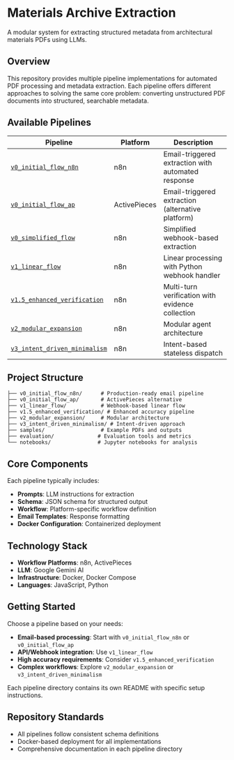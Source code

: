 # Materials Archive Extraction

A modular system for extracting structured metadata from architectural materials PDFs using LLMs.

## Overview

This repository provides multiple pipeline implementations for automated PDF processing and metadata extraction. Each pipeline offers different approaches to solving the same core problem: converting unstructured PDF documents into structured, searchable metadata.

## Available Pipelines

| Pipeline | Platform | Description |
|----------|----------|-------------|
| [`v0_initial_flow_n8n`](./v0_initial_flow_n8n) | n8n | Email-triggered extraction with automated response |
| [`v0_initial_flow_ap`](./v0_initial_flow_ap) | ActivePieces | Email-triggered extraction (alternative platform) |
| [`v0_simplified_flow`](./v0_simplified_flow) | n8n | Simplified webhook-based extraction |
| [`v1_linear_flow`](./v1_linear_flow) | n8n | Linear processing with Python webhook handler |
| [`v1.5_enhanced_verification`](./v1.5_enhanced_verification) | n8n | Multi-turn verification with evidence collection |
| [`v2_modular_expansion`](./v2_modular_expansion) | n8n | Modular agent architecture |
| [`v3_intent_driven_minimalism`](./v3_intent_driven_minimalism) | n8n | Intent-based stateless dispatch |

## Project Structure

```
├── v0_initial_flow_n8n/      # Production-ready email pipeline
├── v0_initial_flow_ap/       # ActivePieces alternative
├── v1_linear_flow/           # Webhook-based linear flow
├── v1.5_enhanced_verification/ # Enhanced accuracy pipeline
├── v2_modular_expansion/     # Modular architecture
├── v3_intent_driven_minimalism/ # Intent-driven approach
├── samples/                  # Example PDFs and outputs
├── evaluation/              # Evaluation tools and metrics
└── notebooks/               # Jupyter notebooks for analysis
```

## Core Components

Each pipeline typically includes:
- **Prompts**: LLM instructions for extraction
- **Schema**: JSON schema for structured output
- **Workflow**: Platform-specific workflow definition
- **Email Templates**: Response formatting
- **Docker Configuration**: Containerized deployment

## Technology Stack

- **Workflow Platforms**: n8n, ActivePieces
- **LLM**: Google Gemini AI
- **Infrastructure**: Docker, Docker Compose
- **Languages**: JavaScript, Python

## Getting Started

Choose a pipeline based on your needs:

- **Email-based processing**: Start with `v0_initial_flow_n8n` or `v0_initial_flow_ap`
- **API/Webhook integration**: Use `v1_linear_flow`
- **High accuracy requirements**: Consider `v1.5_enhanced_verification`
- **Complex workflows**: Explore `v2_modular_expansion` or `v3_intent_driven_minimalism`

Each pipeline directory contains its own README with specific setup instructions.

## Repository Standards

- All pipelines follow consistent schema definitions
- Docker-based deployment for all implementations
- Comprehensive documentation in each pipeline directory
